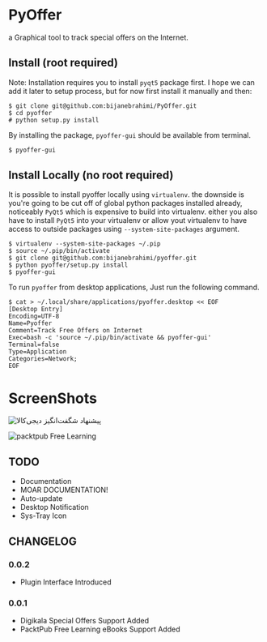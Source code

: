 # PyOffer

a Graphical tool to track special offers on the Internet.

## Install (root required)

Note: Installation requires you to install `pyqt5` package first. I hope we can
add it later to setup process, but for now first install it manually and then:

```
$ git clone git@github.com:bijanebrahimi/PyOffer.git
$ cd pyoffer
# python setup.py install
```

By installing the package, `pyoffer-gui` should be available from terminal.

```sh
$ pyoffer-gui
```

## Install Locally (no root required)

It is possible to install pyoffer locally using `virtualenv`. the downside is
you're going to be cut off of global python packages installed already, noticeably
`PyQt5` which is expensive to build into virtualenv. either you also have to install
`PyQt5` into your virtualenv or allow yout virtualenv to have access to outside
packages using `--system-site-packages` argument.

```
$ virtualenv --system-site-packages ~/.pip
$ source ~/.pip/bin/activate
$ git clone git@github.com:bijanebrahimi/pyoffer.git
$ python pyoffer/setup.py install
$ pyoffer-gui
```

To run `pyoffer` from desktop applications, Just
run the following command.

```
$ cat > ~/.local/share/applications/pyoffer.desktop << EOF            
[Desktop Entry]
Encoding=UTF-8
Name=Pyoffer
Comment=Track Free Offers on Internet
Exec=bash -c 'source ~/.pip/bin/activate && pyoffer-gui'
Terminal=false
Type=Application
Categories=Network;
EOF
```

# ScreenShots

![پیشنهاد شگفت‌انگیز دیجی‌کالا](http://bijanebrahimi.github.io/PyOffer/screenshots/digikala-plugin.png)

![packtpub Free Learning](http://bijanebrahimi.github.io/PyOffer/screenshots/packtpub-plugin.png)

## TODO

* Documentation
* MOAR DOCUMENTATION!
* Auto-update
* Desktop Notification
* Sys-Tray Icon

## CHANGELOG

### 0.0.2
- Plugin Interface Introduced

### 0.0.1
- Digikala Special Offers Support Added
- PacktPub Free Learning eBooks Support Added
